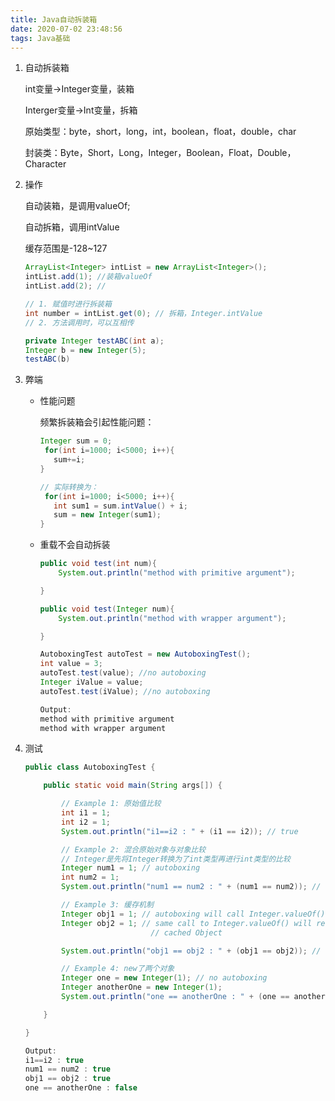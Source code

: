 ```yaml
---
title: Java自动拆装箱
date: 2020-07-02 23:48:56
tags: Java基础
---
```


1. 自动拆装箱

   int变量->Integer变量，装箱

   Interger变量->Int变量，拆箱

   原始类型：byte，short，long，int，boolean，float，double，char

   封装类：Byte，Short，Long，Integer，Boolean，Float，Double，Character

2. 操作

   自动装箱，是调用valueOf;

   自动拆箱，调用intValue

   缓存范围是-128~127

   ```java
   ArrayList<Integer> intList = new ArrayList<Integer>();
   intList.add(1); //装箱valueOf
   intList.add(2); //
   
   // 1. 赋值时进行拆装箱
   int number = intList.get(0); // 拆箱，Integer.intValue
   // 2. 方法调用时，可以互相传
   
   private Integer testABC(int a);
   Integer b = new Integer(5);
   testABC(b)
   ```

3. 弊端

   * 性能问题

     频繁拆装箱会引起性能问题：

     ```java
     Integer sum = 0;
      for(int i=1000; i<5000; i++){
        sum+=i;
     }
     
     // 实际转换为：
      for(int i=1000; i<5000; i++){
        int sum1 = sum.intValue() + i;
        sum = new Integer(sum1);
     }
     ```

   * 重载不会自动拆装

     ```java
     public void test(int num){
         System.out.println("method with primitive argument");
     
     }
     
     public void test(Integer num){
         System.out.println("method with wrapper argument");
     
     }
     
     AutoboxingTest autoTest = new AutoboxingTest();
     int value = 3;
     autoTest.test(value); //no autoboxing 
     Integer iValue = value;
     autoTest.test(iValue); //no autoboxing
     
     Output:
     method with primitive argument
     method with wrapper argument
     ```

4. 测试

   ```java
   public class AutoboxingTest {
   
       public static void main(String args[]) {
   
           // Example 1: 原始值比较
           int i1 = 1;
           int i2 = 1;
           System.out.println("i1==i2 : " + (i1 == i2)); // true
   
           // Example 2: 混合原始对象与对象比较
           // Integer是先将Integer转换为了int类型再进行int类型的比较
           Integer num1 = 1; // autoboxing
           int num2 = 1;
           System.out.println("num1 == num2 : " + (num1 == num2)); // true
   
           // Example 3: 缓存机制
           Integer obj1 = 1; // autoboxing will call Integer.valueOf()
           Integer obj2 = 1; // same call to Integer.valueOf() will return same
                               // cached Object
   
           System.out.println("obj1 == obj2 : " + (obj1 == obj2)); // true
   
           // Example 4: new了两个对象
           Integer one = new Integer(1); // no autoboxing
           Integer anotherOne = new Integer(1);
           System.out.println("one == anotherOne : " + (one == anotherOne)); // false
   
       }
   
   }
   
   Output:
   i1==i2 : true
   num1 == num2 : true
   obj1 == obj2 : true
   one == anotherOne : false
   ```

   


